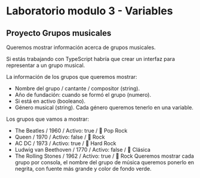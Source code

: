 # Laboratorio modulo 3 - Variables

## Proyecto Grupos musicales

Queremos mostrar información acerca de grupos musicales.

Si estás trabajando con TypeScript habría que crear un interfaz para representar a un grupo musical.

La información de los grupos que queremos mostrar:

- Nombre del grupo / cantante / compositor (string).
- Año de fundación: cuando se formó el grupo (numero).
- Si está en activo (booleano).
- Género musical (string).
  Cada género queremos tenerlo en una variable.

Los grupos que vamos a mostrar:

- The Beatles / 1960 / Activo: true / 🎵 Pop Rock
- Queen / 1970 / Activo: false / 🎸 Rock
- AC DC / 1973 / Activo: true / 🤘 Hard Rock
- Ludwig van Beethoven / 1770 / Activo: false / 🎼 Clásica
- The Rolling Stones / 1962 / Activo: true / 🎸 Rock
  Queremos mostrar cada grupo por consola, el nombre del grupo de música queremos ponerlo en negrita, con fuente más grande y color de fondo verde.
